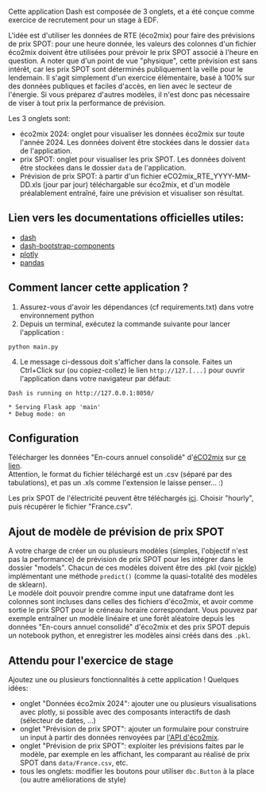 Cette application Dash est composée de 3 onglets, et a été conçue comme exercice de recrutement pour un stage à EDF.

L'idée est d'utiliser les données de RTE (éco2mix) pour faire des prévisions de prix SPOT: pour une heure donnée, les valeurs des colonnes d'un fichier éco2mix doivent être utilisées pour prévoir le prix SPOT associé à l'heure en question. A noter que d'un point de vue "physique", cette prévision est sans intérêt, car les prix SPOT sont déterminés publiquement la veille pour le lendemain. Il s'agit simplement d'un exercice élémentaire, basé à 100% sur des données publiques et faciles d'accès, en lien avec le secteur de l'énergie. Si vous préparez d'autres modèles, il n'est donc pas nécessaire de viser à tout prix la performance de prévision.

Les 3 onglets sont:
- éco2mix 2024: onglet pour visualiser les données éco2mix sur toute l'année 2024. Les données doivent être stockées dans le dossier `data` de l'application.
- prix SPOT: onglet pour visualiser les prix SPOT. Les données doivent être stockées dans le dossier `data` de l'application.
- Prévision de prix SPOT: à partir d'un fichier eCO2mix_RTE_YYYY-MM-DD.xls (jour par jour) téléchargable sur éco2mix, et d'un modèle préalablement entraîné, faire une prévision et visualiser son résultat.

## Lien vers les documentations officielles utiles:
- [dash](https://dash.plotly.com/)
- [dash-bootstrap-components](https://www.dash-bootstrap-components.com/)
- [plotly](https://plotly.com/)
- [pandas](https://pandas.pydata.org/)


## Comment lancer cette application ?
1. Assurez-vous d'avoir les dépendances (cf requirements.txt) dans votre environnement python
2. Depuis un terminal, exécutez la commande suivante pour lancer l'application :
```
python main.py
```
4. Le message ci-dessous doit s'afficher dans la console.
Faites un Ctrl+Click sur (ou copiez-collez) le lien `http://127.[...]` pour ouvrir l'application dans votre navigateur par défaut:
```
Dash is running on http://127.0.0.1:8050/

* Serving Flask app 'main'
* Debug mode: on
```

## Configuration
Télécharger les données "En-cours annuel consolidé" d'[éCO2mix](https://www.rte-france.com/eco2mix/la-production-delectricite-par-filiere) sur [ce lien](https://www.rte-france.com/eco2mix/telecharger-les-indicateurs). \
Attention, le format du fichier téléchargé est un .csv (séparé par des tabulations), et pas un .xls comme l'extension le laisse penser... :)

Les prix SPOT de l'électricité peuvent être téléchargés [ici](https://ember-energy.org/data/european-wholesale-electricity-price-data/).
Choisir "hourly", puis récupérer le fichier "France.csv".

## Ajout de modèle de prévision de prix SPOT
A votre charge de créer un ou plusieurs modèles (simples, l'objectif n'est pas la performance) de prévision de prix SPOT pour les intégrer dans le dossier "models". Chacun de ces modèles doivent être des .pkl (voir [pickle](https://docs.python.org/3/library/pickle.html)) implémentant une méthode `predict()` (comme la quasi-totalité des modèles de sklearn). \
Le modèle doit pouvoir prendre comme input une dataframe dont les colonnes sont incluses dans celles des fichiers d'éco2mix, et avoir comme sortie le prix SPOT pour le créneau horaire correspondant.
Vous pouvez par exemple entraîner un modèle linéaire et une forêt aléatoire depuis les données "En-cours annuel consolidé" d'éco2mix et des prix SPOT depuis un notebook python, et enregistrer les modèles ainsi créés dans des `.pkl`.

## Attendu pour l'exercice de stage
Ajoutez une ou plusieurs fonctionnalités à cette application ! Quelques idées:
- onglet "Données éco2mix 2024": ajouter une ou plusieurs visualisations avec plotly, si possible avec des composants interactifs de dash (sélecteur de dates, ...)
- onglet "Prévision de prix SPOT": ajouter un formulaire pour construire un input à partir des données renvoyées par [l'API d'éco2mix](https://odre.opendatasoft.com/explore/dataset/eco2mix-national-tr/api/?disjunctive.nature).
- onglet "Prévision de prix SPOT": exploiter les prévisions faites par le modèle, par exemple en les affichant, les comparant au réalisé de prix SPOT dans `data/France.csv`, etc.
- tous les onglets: modifier les boutons pour utiliser `dbc.Button` à la place (ou autre améliorations de style)
